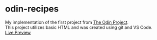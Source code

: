# odin-recipes
My implementation of the first project from [The Odin Project](https://www.theodinproject.com).  
This project utilizes basic HTML and was created using git and VS Code.  
[Live Preview](https://it-depends.github.io/odin-recipes/)
